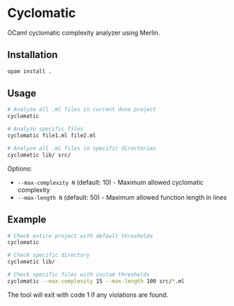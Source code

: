 # Cyclomatic

OCaml cyclomatic complexity analyzer using Merlin.

## Installation

```bash
opam install .
```

## Usage

```bash
# Analyze all .ml files in current dune project
cyclomatic

# Analyze specific files
cyclomatic file1.ml file2.ml

# Analyze all .ml files in specific directories
cyclomatic lib/ src/
```

Options:
- `--max-complexity N` (default: 10) - Maximum allowed cyclomatic complexity
- `--max-length N` (default: 50) - Maximum allowed function length in lines

## Example

```bash
# Check entire project with default thresholds
cyclomatic

# Check specific directory
cyclomatic lib/

# Check specific files with custom thresholds
cyclomatic --max-complexity 15 --max-length 100 src/*.ml
```

The tool will exit with code 1 if any violations are found.